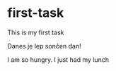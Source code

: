 # first-task
This is my first task 

Danes je lep sončen dan!

I am so hungry. 
I just had my lunch 
